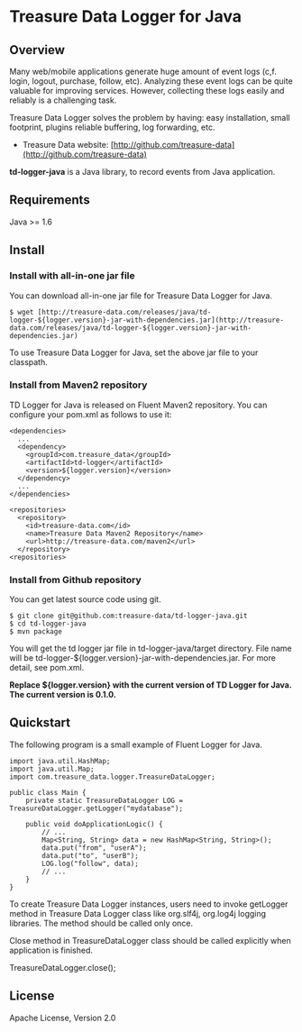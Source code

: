 # Treasure Data Logger for Java

## Overview

Many web/mobile applications generate huge amount of event logs (c,f. login,
logout, purchase, follow, etc).  Analyzing these event logs can be quite
valuable for improving services.  However, collecting these logs easily and 
reliably is a challenging task.

Treasure Data Logger solves the problem by having: easy installation, small 
footprint, plugins reliable buffering, log forwarding, etc.

  * Treasure Data website: [http://github.com/treasure-data](http://github.com/treasure-data)

**td-logger-java** is a Java library, to record events from Java application.

## Requirements

Java >= 1.6

## Install

### Install with all-in-one jar file

You can download all-in-one jar file for Treasure Data Logger for Java.

    $ wget [http://treasure-data.com/releases/java/td-logger-${logger.version}-jar-with-dependencies.jar](http://treasure-data.com/releases/java/td-logger-${logger.version}-jar-with-dependencies.jar)

To use Treasure Data Logger for Java, set the above jar file to your classpath.

### Install from Maven2 repository

TD Logger for Java is released on Fluent Maven2 repository.  You can 
configure your pom.xml as follows to use it:

    <dependencies>
      ...
      <dependency>
        <groupId>com.treasure_data</groupId>
        <artifactId>td-logger</artifactId>
        <version>${logger.version}</version>
      </dependency>
      ...
    </dependencies>

    <repositories>
      <repository>
        <id>treasure-data.com</id>
        <name>Treasure Data Maven2 Repository</name>
        <url>http://treasure-data.com/maven2</url>
      </repository>
    <repositories>

### Install from Github repository

You can get latest source code using git.

    $ git clone git@github.com:treasure-data/td-logger-java.git
    $ cd td-logger-java
    $ mvn package

You will get the td logger jar file in td-logger-java/target 
directory.  File name will be td-logger-${logger.version}-jar-with-dependencies.jar.
For more detail, see pom.xml.

**Replace ${logger.version} with the current version of TD Logger for Java.**
**The current version is 0.1.0.**  

## Quickstart

The following program is a small example of Fluent Logger for Java.

    import java.util.HashMap;
    import java.util.Map;
    import com.treasure_data.logger.TreasureDataLogger;

    public class Main {
        private static TreasureDataLogger LOG = TreasureDataLogger.getLogger("mydatabase");

        public void doApplicationLogic() {
            // ...
            Map<String, String> data = new HashMap<String, String>();
            data.put("from", "userA");
            data.put("to", "userB");
            LOG.log("follow", data);
            // ...
        }
    }

To create Treasure Data Logger instances, users need to invoke getLogger method 
in Treasure Data Logger class like org.slf4j, org.log4j logging libraries.  The 
method should be called only once.

Close method in TreasureDataLogger class should be called explicitly when 
application is finished.

  TreasureDataLogger.close();

## License

Apache License, Version 2.0

